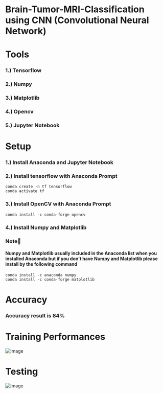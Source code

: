 # Brain-Tumor-MRI-Classification using CNN (Convolutional Neural Network)

# Tools
### 1.) Tensorflow
### 2.) Numpy
### 3.) Matplotlib
### 4.) Opencv
### 5.) Jupyter Notebook

# Setup
### 1.) Install Anaconda and Jupyter Notebook
### 2.) Install tensorflow with Anaconda Prompt
    conda create -n tf tensorflow
    conda activate tf
### 3.) Install OpenCV with Anaconda Prompt
    conda install -c conda-forge opencv
### 4.) Install Numpy and Matplotlib
### Note📢 
#### Numpy and Matplotlib usually included in the Anaconda list when you installed Anaconda but if you don't have Numpy and Matplotlib please install by the following command  
    conda install -c anaconda numpy
    conda install -c conda-forge matplotlib
    
# Accuracy
### Accuracy result is 84%

# Training Performances
![image](https://github.com/SupeemAFK/Brain-Tumor-MRI-Classification/assets/83326313/f7c6bb99-43ac-41e7-842e-33058d779532)

# Testing
![image](https://github.com/SupeemAFK/Brain-Tumor-MRI-Classification/assets/83326313/f6d23713-ce0d-4ad6-932d-a0392f24677e)

